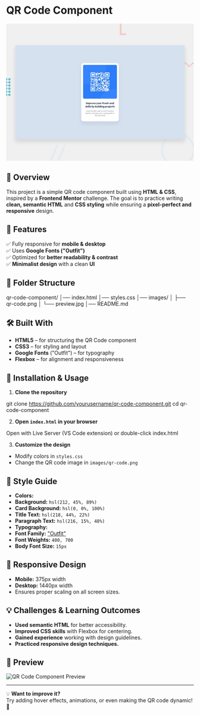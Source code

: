 # QR Code Component

![Design preview for the QR code component](preview.jpg)

## 🚀 Overview

This project is a simple QR code component built using **HTML & CSS**, inspired by a **Frontend Mentor** challenge. The goal is to practice writing **clean, semantic HTML** and **CSS styling** while ensuring a **pixel-perfect and responsive** design.

## 🎯 Features

✅ Fully responsive for **mobile & desktop**  
✅ Uses **Google Fonts ("Outfit")**  
✅ Optimized for **better readability & contrast**  
✅ **Minimalist design** with a clean **UI**  

## 📁 Folder Structure

qr-code-component/ │── index.html │── styles.css │── images/ │ ├── qr-code.png │ └── preview.jpg │── README.md


## 🛠️ Built With

- **HTML5** – for structuring the QR Code component  
- **CSS3** – for styling and layout  
- **Google Fonts** ("Outfit") – for typography  
- **Flexbox** – for alignment and responsiveness  

## 📜 Installation & Usage

1. **Clone the repository**  

git clone https://github.com/yourusername/qr-code-component.git cd qr-code-component


2. **Open `index.html` in your browser**  

Open with Live Server (VS Code extension) or double-click index.html


3. **Customize the design**  
- Modify colors in `styles.css`
- Change the QR code image in `images/qr-code.png`

## 🎨 Style Guide

- **Colors:**
- **Background:** `hsl(212, 45%, 89%)`
- **Card Background:** `hsl(0, 0%, 100%)`
- **Title Text:** `hsl(218, 44%, 22%)`
- **Paragraph Text:** `hsl(216, 15%, 48%)`
- **Typography:**
- **Font Family:** ["Outfit"](https://fonts.google.com/specimen/Outfit)
- **Font Weights:** `400, 700`
- **Body Font Size:** `15px`

## 📱 Responsive Design

- **Mobile:** 375px width  
- **Desktop:** 1440px width  
- Ensures proper scaling on all screen sizes.

## 💡 Challenges & Learning Outcomes

- **Used semantic HTML** for better accessibility.
- **Improved CSS skills** with Flexbox for centering.
- **Gained experience** working with design guidelines.
- **Practiced responsive design techniques.**

## 📌 Preview

![QR Code Component Preview](./images/preview.jpg)

---

💡 **Want to improve it?**  
Try adding hover effects, animations, or even making the QR code dynamic! 🚀  
